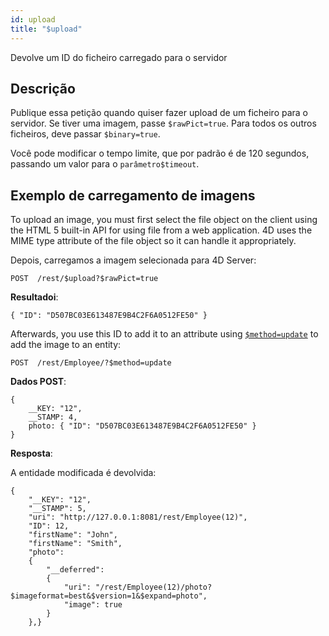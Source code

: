 ```yaml
---
id: upload
title: "$upload"
---
```



Devolve um ID do ficheiro carregado para o servidor

## Descrição
Publique essa petição quando quiser fazer upload de um ficheiro para o servidor. Se tiver uma imagem, passe `$rawPict=true`. Para todos os outros ficheiros, deve passar `$binary=true`.

Você pode modificar o tempo limite, que por padrão é de 120 segundos, passando um valor para o `parâmetro$timeout`.

## Exemplo de carregamento de imagens
To upload an image, you must first select the file object on the client using the HTML 5 built-in API for using file from a web application. 4D uses the MIME type attribute of the file object so it can handle it appropriately.

Depois, carregamos a imagem selecionada para 4D Server:

 `POST  /rest/$upload?$rawPict=true`

**Resultadoi**:

`{ "ID": "D507BC03E613487E9B4C2F6A0512FE50" }`

 Afterwards, you use this ID to add it to an attribute using [`$method=update`]($method.md#methodupdate) to add the image to an entity:

 `POST  /rest/Employee/?$method=update`

**Dados POST**:

````
{
    __KEY: "12",
    __STAMP: 4,
    photo: { "ID": "D507BC03E613487E9B4C2F6A0512FE50" } 
}
````

**Resposta**:

A entidade modificada é devolvida:

````
{
    "__KEY": "12", 
    "__STAMP": 5, 
    "uri": "http://127.0.0.1:8081/rest/Employee(12)", 
    "ID": 12, 
    "firstName": "John", 
    "firstName": "Smith",
    "photo":
    {
        "__deferred":
        {
            "uri": "/rest/Employee(12)/photo?$imageformat=best&$version=1&$expand=photo",
            "image": true
        }
    },}
````
 
